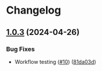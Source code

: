 # Changelog

## [1.0.3](https://github.com/Remote-Falcon/remote-falcon-control-panel/compare/v1.0.2...v1.0.3) (2024-04-26)


### Bug Fixes

* Workflow testing ([#10](https://github.com/Remote-Falcon/remote-falcon-control-panel/issues/10)) ([81da03d](https://github.com/Remote-Falcon/remote-falcon-control-panel/commit/81da03db1197e9ec885d2ef63da38baa93612c0e))
